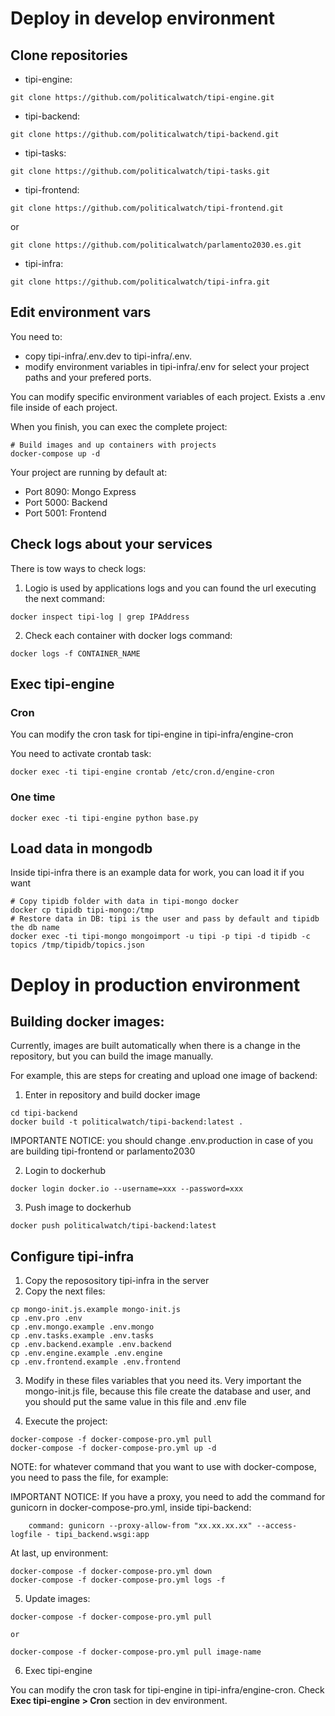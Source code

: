 # Deploy in develop environment

## Clone repositories

* tipi-engine:

```
git clone https://github.com/politicalwatch/tipi-engine.git
```

* tipi-backend:

```
git clone https://github.com/politicalwatch/tipi-backend.git
```

* tipi-tasks:

```
git clone https://github.com/politicalwatch/tipi-tasks.git
```

* tipi-frontend:

```
git clone https://github.com/politicalwatch/tipi-frontend.git
```

or

```
git clone https://github.com/politicalwatch/parlamento2030.es.git
```

* tipi-infra:

```
git clone https://github.com/politicalwatch/tipi-infra.git
```

## Edit environment vars

You need to:

- copy tipi-infra/.env.dev to tipi-infra/.env.
- modify environment variables in tipi-infra/.env for select your
project paths and your prefered ports.

You can modify specific environment variables of each project. Exists a .env
file inside of each project.

When you finish, you can exec the complete project:

```
# Build images and up containers with projects
docker-compose up -d
```

Your project are running by default at:

- Port 8090: Mongo Express
- Port 5000: Backend
- Port 5001: Frontend


## Check logs about your services

There is tow ways to check logs:

1. Logio is used by applications logs and you can found the url executing the next
command:

```
docker inspect tipi-log | grep IPAddress
```

2. Check each container with docker logs command:

```
docker logs -f CONTAINER_NAME
```

## Exec tipi-engine

### Cron

You can modify the cron task for tipi-engine in tipi-infra/engine-cron

You need to activate crontab task:

```
docker exec -ti tipi-engine crontab /etc/cron.d/engine-cron
```

### One time

```
docker exec -ti tipi-engine python base.py
```

## Load data in mongodb

Inside tipi-infra there is an example data for work, you can load it if you want

```
# Copy tipidb folder with data in tipi-mongo docker
docker cp tipidb tipi-mongo:/tmp
# Restore data in DB: tipi is the user and pass by default and tipidb the db name
docker exec -ti tipi-mongo mongoimport -u tipi -p tipi -d tipidb -c topics /tmp/tipidb/topics.json
```


# Deploy in production environment

## Building docker images:

Currently, images are built automatically when there is a change in the
repository, but you can build the image manually.

For example, this are steps for creating and upload one image of backend:

1. Enter in repository and build docker image

```
cd tipi-backend
docker build -t politicalwatch/tipi-backend:latest .
```

IMPORTANTE NOTICE: you should change .env.production in case of you are building
tipi-frontend or parlamento2030

2. Login to dockerhub

```
docker login docker.io --username=xxx --password=xxx
```

3. Push image to dockerhub

```
docker push politicalwatch/tipi-backend:latest
```

## Configure tipi-infra

1. Copy the reposository tipi-infra in the server
2. Copy the next files:

```
cp mongo-init.js.example mongo-init.js
cp .env.pro .env
cp .env.mongo.example .env.mongo
cp .env.tasks.example .env.tasks
cp .env.backend.example .env.backend
cp .env.engine.example .env.engine
cp .env.frontend.example .env.frontend
```

3. Modify in these files variables that you need its. Very important the
   mongo-init.js file, because this file create the database and user, and you
   should put the same value in this file and .env file

4. Execute the project:

```
docker-compose -f docker-compose-pro.yml pull
docker-compose -f docker-compose-pro.yml up -d
```

NOTE: for whatever command that you want to use with docker-compose, you need to
pass the file, for example:

IMPORTANT NOTICE: If you have a proxy, you need to add the command for gunicorn
in docker-compose-pro.yml, inside tipi-backend:

```
    command: gunicorn --proxy-allow-from "xx.xx.xx.xx" --access-logfile - tipi_backend.wsgi:app
```

At last, up environment:

```
docker-compose -f docker-compose-pro.yml down
docker-compose -f docker-compose-pro.yml logs -f
```

5. Update images:

```
docker-compose -f docker-compose-pro.yml pull

or

docker-compose -f docker-compose-pro.yml pull image-name
```


6. Exec tipi-engine

You can modify the cron task for tipi-engine in tipi-infra/engine-cron. Check **Exec tipi-engine > Cron** section in dev environment.
